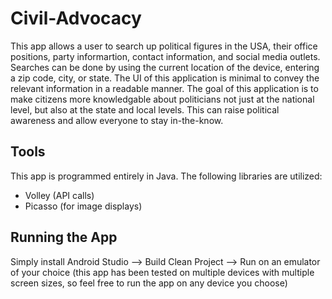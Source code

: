 Civil-Advocacy
==========

This app allows a user to search up political figures in the USA, their office positions, party informartion, contact information, and social media outlets.
Searches can be done by using the current location of the device, entering a zip code, city, or state.
The UI of this application is minimal to convey the relevant information in a readable manner. 
The goal of this application is to make citizens more knowledgable about politicians not just at the national level, but also at the state and local levels.
This can raise political awareness and allow everyone to stay in-the-know.

## Tools

This app is programmed entirely in Java. The
following libraries are utilized:
  * Volley (API calls)
  * Picasso (for image displays)

## Running the App

Simply install Android Studio --> Build Clean Project --> Run on an emulator of your choice
(this app has been tested on multiple devices with multiple screen sizes,
so feel free to run the app on any device you choose)


